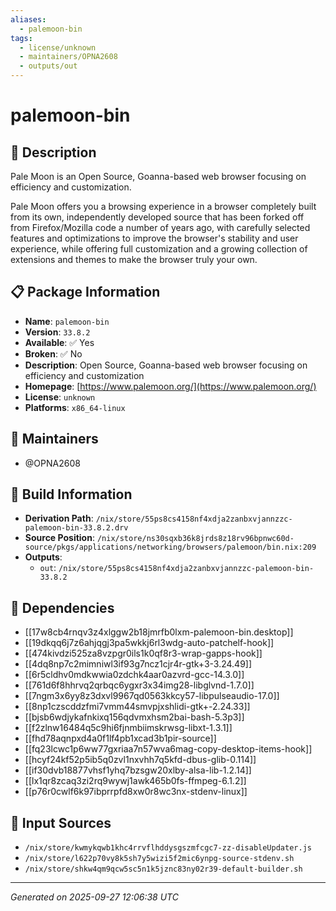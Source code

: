 ```yaml
---
aliases:
  - palemoon-bin
tags:
  - license/unknown
  - maintainers/OPNA2608
  - outputs/out
---
```


# palemoon-bin

## 📝 Description

Pale Moon is an Open Source, Goanna-based web browser focusing on
efficiency and customization.

Pale Moon offers you a browsing experience in a browser completely built
from its own, independently developed source that has been forked off from
Firefox/Mozilla code a number of years ago, with carefully selected
features and optimizations to improve the browser's stability and user
experience, while offering full customization and a growing collection of
extensions and themes to make the browser truly your own.


## 📋 Package Information

- **Name**: `palemoon-bin`
- **Version**: `33.8.2`
- **Available**: ✅ Yes
- **Broken**: ✅ No
- **Description**: Open Source, Goanna-based web browser focusing on efficiency and customization
- **Homepage**: [https://www.palemoon.org/](https://www.palemoon.org/)
- **License**: `unknown`
- **Platforms**: `x86_64-linux`
## 👥 Maintainers

- @OPNA2608


## 🔧 Build Information

- **Derivation Path**: `/nix/store/55ps8cs4158nf4xdja2zanbxvjannzzc-palemoon-bin-33.8.2.drv`
- **Source Position**: `/nix/store/ns30sqxb36k8jrds8z18rv96bpnwc60d-source/pkgs/applications/networking/browsers/palemoon/bin.nix:209`
- **Outputs**:
  - `out`:  `/nix/store/55ps8cs4158nf4xdja2zanbxvjannzzc-palemoon-bin-33.8.2`

## 🔗 Dependencies

- [[17w8cb4rnqv3z4xlggw2b18jmrfb0lxm-palemoon-bin.desktop]]
- [[19dkqq6j7z6ahjqgj3pa5wkkj6rl3wdg-auto-patchelf-hook]]
- [[474kivdzi525za8vzpgr0ils1k0qf8r3-wrap-gapps-hook]]
- [[4dq8np7c2mimniwl3if93g7ncz1cjr4r-gtk+3-3.24.49]]
- [[6r5cldhv0mdkwwia0zdchk4aar0azvrd-gcc-14.3.0]]
- [[761d6f8hhrvq2qrbqc6ygxr3x34img28-libglvnd-1.7.0]]
- [[7ngm3x6yy8z3dxvl9967qd0563kkcy57-libpulseaudio-17.0]]
- [[8np1czscddzfmi7vmm44smvpjxshlidi-gtk+-2.24.33]]
- [[bjsb6wdjykafnkixq156qdvmxhsm2bai-bash-5.3p3]]
- [[f2zlnw16484q5c9hi6fjnmbiimskrwsg-libxt-1.3.1]]
- [[fhd78aqnpxd4a0f1lf4pb1xcad3b1pir-source]]
- [[fq23lcwc1p6ww77gxriaa7n57wva6mag-copy-desktop-items-hook]]
- [[hcyf24kf52p5ib5q0zvl1nxvhh7q5kfd-dbus-glib-0.114]]
- [[if30dvb18877vhsf1yhq7bzsgw20xlby-alsa-lib-1.2.14]]
- [[lx1qr8zcaq3zi2rq9wywj1awk465b0fs-ffmpeg-6.1.2]]
- [[p76r0cwlf6k97ibprrpfd8xw0r8wc3nx-stdenv-linux]]

## 📁 Input Sources

- `/nix/store/kwmykqwb1khc4rrvflhddysgszmfcgc7-zz-disableUpdater.js`
- `/nix/store/l622p70vy8k5sh7y5wizi5f2mic6ynpg-source-stdenv.sh`
- `/nix/store/shkw4qm9qcw5sc5n1k5jznc83ny02r39-default-builder.sh`

---
*Generated on 2025-09-27 12:06:38 UTC*
